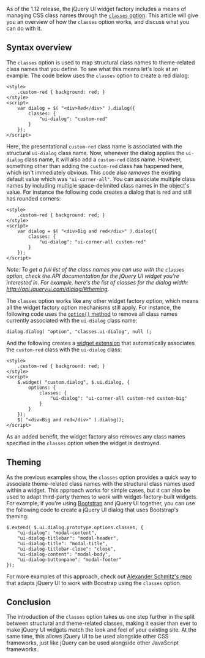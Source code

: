 <script>{
	"title": "Using the classes Option",
	"level": "advanced"
}</script>

As of the 1.12 release, the jQuery UI widget factory includes a means of managing CSS class names through the [`classes` option](http://api.jqueryui.com/jquery.widget/#option-classes). This article will give you an overview of how the `classes` option works, and discuss what you can do with it.

## Syntax overview

The `classes` option is used to map structural class names to theme-related class names that you define. To see what this means let's look at an example. The code below uses the `classes` option to create a red dialog:

```
<style>
	.custom-red { background: red; }
</style>
<script>
	var dialog = $( "<div>Red</div>" ).dialog({
		classes: {
			"ui-dialog": "custom-red"
		}
	});
</script>
```

Here, the presentational `custom-red` class name is associated with the structural `ui-dialog` class name. Now, whenever the dialog applies the `ui-dialog` class name, it will also add a `custom-red` class name. However, something other than adding the `custom-red` class has happened here, which isn't immediately obvious. This code also *removes* the existing default value which was `"ui-corner-all"`. You can associate multiple class names by including multiple space-delimited class names in the object's value. For instance the following code creates a dialog that is red and still has rounded corners:

```
<style>
	.custom-red { background: red; }
</style>
<script>
	var dialog = $( "<div>Big and red</div>" ).dialog({
		classes: {
			"ui-dialog": "ui-corner-all custom-red"
		}
	});
</script>
```

*Note: To get a full list of the class names you can use with the `classes` option, check the API documentation for the jQuery UI widget you're interested in. For example, here's the list of classes for the dialog width: <http://api.jqueryui.com/dialog/#theming>.*

The `classes` option works like any other widget factory option, which means all the widget factory option mechanisms still apply. For instance, the following code uses the [`option()` method](http://api.jqueryui.com/jquery.widget/#method-option) to remove all class names currently associated with the `ui-dialog` class name:

```
dialog.dialog( "option", "classes.ui-dialog", null );
```

And the following creates a [widget extension](http://learn.jquery.com/jquery-ui/widget-factory/extending-widgets/) that automatically associates the `custom-red` class with the `ui-dialog` class:

```
<style>
	.custom-red { background: red; }
</style>
<script>
	$.widget( "custom.dialog", $.ui.dialog, {
		options: {
			classes: {
				"ui-dialog": "ui-corner-all custom-red custom-big"
			}
		}
	});
	$( "<div>Big and red</div>" ).dialog();
</script>
```

As an added benefit, the widget factory also removes any class names specified in the `classes` option when the widget is destroyed.

## Theming

As the previous examples show, the `classes` option provides a quick way to associate theme-related class names with the structural class names used within a widget. This approach works for simple cases, but it can also be used to adapt third-party themes to work with widget-factory-built widgets. For example, if you're using [Bootstrap](http://getbootstrap.com/) and jQuery UI together, you can use the following code to create a jQuery UI dialog that uses Bootstrap's theming:

```
$.extend( $.ui.dialog.prototype.options.classes, {
	"ui-dialog": "modal-content",
	"ui-dialog-titlebar": "modal-header",
	"ui-dialog-title": "modal-title",
	"ui-dialog-titlebar-close": "close",
	"ui-dialog-content": "modal-body",
	"ui-dialog-buttonpane": "modal-footer"
});
```

For more examples of this approach, check out [Alexander Schmitz's repo](https://github.com/arschmitz/jqueryui-bootstrap-adapter) that adapts jQuery UI to work with Boostrap using the `classes` option.

## Conclusion

The introduction of the `classes` option takes us one step further in the split between structural and theme-related classes, making it easier than ever to make jQuery UI widgets match the look and feel of your existing site. At the same time, this allows jQuery UI to be used alongside other CSS frameworks, just like jQuery can be used alongside other JavaScript frameworks.
